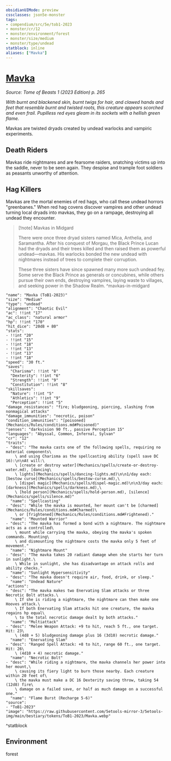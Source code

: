 ```yaml
---
obsidianUIMode: preview
cssclasses: json5e-monster
tags:
- compendium/src/5e/tob1-2023
- monster/cr/12
- monster/environment/forest
- monster/size/medium
- monster/type/undead
statblock: inline
aliases: ["Mavka"]
---
```

# [Mavka](Mechanics\bestiary\undead/mavka-tob1-2023.md)
*Source: Tome of Beasts 1 (2023 Edition) p. 265*  

*With burnt and blackened skin, burnt twigs for hair, and clawed hands and feet that resemble burnt and twisted roots, this creature appears scorched and even frail. Pupilless red eyes gleam in its sockets with a hellish green flame.*

Mavkas are twisted dryads created by undead warlocks and vampiric experiments.

## Death Riders

Mavkas ride nightmares and are fearsome raiders, snatching victims up into the saddle, never to be seen again. They despise and trample foot soldiers as peasants unworthy of attention.

## Hag Killers

Mavkas are the mortal enemies of red hags, who call these undead horrors "greenbanes." When red hag covens discover vampires and other undead turning local dryads into mavkas, they go on a rampage, destroying all undead they encounter.

> [!note] Mavkas in Midgard
> 
> There were once three dryad sisters named Mica, Anthelia, and Saramantha. After his conquest of Morgau, the Black Prince Lucan had the dryads and their trees killed and then raised them as powerful undead—mavkas. His warlocks bonded the new undead with nightmares instead of trees to complete their corruption.
> 
> These three sisters have since spawned many more such undead fey. Some serve the Black Prince as generals or concubines, while others pursue their own ends, destroying vampires, laying waste to villages, and seeking power in the Shadow Realm.
^mavkas-in-midgard

```statblock
"name": "Mavka (ToB1-2023)"
"size": "Medium"
"type": "undead"
"alignment": "Chaotic Evil"
"ac": !!int "17"
"ac_class": "natural armor"
"hp": !!int "170"
"hit_dice": "20d8 + 80"
"stats":
- !!int "20"
- !!int "15"
- !!int "18"
- !!int "13"
- !!int "13"
- !!int "18"
"speed": "30 ft."
"saves":
  "Charisma": !!int "8"
  "Dexterity": !!int "6"
  "Strength": !!int "9"
  "Constitution": !!int "8"
"skillsaves":
  "Nature": !!int "5"
  "Athletics": !!int "9"
  "Perception": !!int "5"
"damage_resistances": "fire; bludgeoning, piercing, slashing from nonmagical attacks"
"damage_immunities": "necrotic, poison"
"condition_immunities": "[poisoned](Mechanics/Rules/conditions.md#Poisoned)"
"senses": "darkvision 90 ft., passive Perception 15"
"languages": "Abyssal, Common, Infernal, Sylvan"
"cr": "12"
"traits":
- "desc": "The mavka casts one of the following spells, requiring no material components\
    \ and using Charisma as the spellcasting ability (spell save DC 16):\n\nAt will:\
    \ [create or destroy water](Mechanics/spells/create-or-destroy-water.md), [dancing\
    \ lights](Mechanics/spells/dancing-lights.md)\n\n1/day each: [bestow curse](Mechanics/spells/bestow-curse.md),\
    \ [dispel magic](Mechanics/spells/dispel-magic.md)\n\n3/day each: [darkness](Mechanics/spells/darkness.md),\
    \ [hold person](Mechanics/spells/hold-person.md), [silence](Mechanics/spells/silence.md)"
  "name": "Spellcasting"
- "desc": "While the mavka is mounted, her mount can't be [charmed](Mechanics/Rules/conditions.md#Charmed)\
    \ or [frightened](Mechanics/Rules/conditions.md#Frightened)."
  "name": "Mounted Warrior"
- "desc": "The mavka has formed a bond with a nightmare. The nightmare acts as a controlled\
    \ mount while carrying the mavka, obeying the mavka's spoken commands. Mounting\
    \ and dismounting the nightmare costs the mavka only 5 feet of movement."
  "name": "Nightmare Mount"
- "desc": "The mavka takes 20 radiant damage when she starts her turn in sunlight.\
    \ While in sunlight, she has disadvantage on attack rolls and ability checks."
  "name": "Sunlight Hypersensitivity"
- "desc": "The mavka doesn't require air, food, drink, or sleep."
  "name": "Undead Nature"
"actions":
- "desc": "The mavka makes two Enervating Slam attacks or three Necrotic Bolt attacks.\
    \ If she is riding a nightmare, the nightmare can then make one Hooves attack.\
    \ If both Enervating Slam attacks hit one creature, the mavka regains hp equal\
    \ to the total necrotic damage dealt by both attacks."
  "name": "Multiattack"
- "desc": "Melee Weapon Attack: +9 to hit, reach 5 ft., one target. Hit: 23\
    \ (4d8 + 5) bludgeoning damage plus 16 (3d10) necrotic damage."
  "name": "Enervating Slam"
- "desc": "Ranged Spell Attack: +8 to hit, range 60 ft., one target. Hit: 26\
    \ (4d10 + 4) necrotic damage."
  "name": "Necrotic Bolt"
- "desc": "While riding a nightmare, the mavka channels her power into her mount,\
    \ causing its fiery light to burn those nearby. Each creature within 20 feet of\
    \ the mavka must make a DC 16 Dexterity saving throw, taking 54 (12d8) fire\
    \ damage on a failed save, or half as much damage on a successful one."
  "name": "Flame Burst (Recharge 5-6)"
"source":
- "ToB1-2023"
"image": "https://raw.githubusercontent.com/5etools-mirror-3/5etools-img/main/bestiary/tokens/ToB1-2023/Mavka.webp"
```
^statblock

## Environment

forest